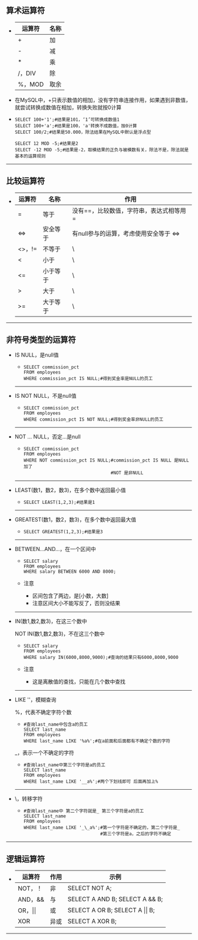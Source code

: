 ## 算术运算符



- | 运算符 | 名称 |
  | ------ | ---- |
  | +      | 加   |
  | -      | 减   |
  | *      | 乘   |
  | /，DIV | 除   |
  | %，MOD | 取余 |

- 在MySQL中，+只表示数值的相加，没有字符串连接作用，如果遇到非数值，就尝试转换成数值在相加，转换失败就按0计算

- ```mysql
  SELECT 100+'1';#结果是101，‘1’可转换成数值1
  SELECT 100+'a';#结果是100，'a'转换不成数值，按0计算
  SELECT 100/2;#结果是50.000，除法结果在MySQL中默认是浮点型
  
  SELECT 12 MOD -5;#结果是2
  SELECT -12 MOD -5;#结果是-2，取模结果的正负与被模数有关，除法不是，除法就是基本的运算规则
  ```

------

## 比较运算符



- | 运算符 | 名称     | 作用                                    |
  | ------ | -------- | --------------------------------------- |
  | =      | 等于     | 没有==，比较数值，字符串，表达式相等用= |
  | <=>    | 安全等于 | 有null参与的运算，考虑使用安全等于 <=>  |
  | <>，!= | 不等于   | \                                       |
  | <      | 小于     | \                                       |
  | <=     | 小于等于 | \                                       |
  | >      | 大于     | \                                       |
  | >=     | 大于等于 | \                                       |

------

## 非符号类型的运算符

- IS NULL，是null值

  - ```mysql
    SELECT commission_pct
    FROM employees
    WHERE commission_pct IS NULL;#得到奖金率是NULL的员工
    ```

  ------

  

- IS NOT NULL，不是null值

  - ```mysql
    SELECT commission_pct
    FROM employees
    WHERE commission_pct IS NOT NULL;#得到奖金率非NULL的员工
    ```

  ------

  

- NOT ... NULL，否定...是null

  - ```mysql
    SELECT commission_pct
    FROM employees
    WHERE NOT commission_pct IS NULL;#commission_pct IS NULL 是NULL 加了
                                     #NOT 是非NULL
    ```

  ------

  

- LEAST(数1，数2，数3)，在多个数中返回最小值

  - ```mysql
    SELECT LEAST(1,2,3);#结果是1
    ```

  ------

  

- GREATEST(数1，数2，数3)，在多个数中返回最大值

  - ```mysql
    SELECT GREATEST(1,2,3);#结果是3
    ```

  ------

  

- BETWEEN...AND...，在一个区间中

  - ```mysql
    SELECT salary 
    FROM employees
    WHERE salary BETWEEN 6000 AND 8000;
    ```

  - 注意

    - 区间包含了两边，是[小数，大数]
    - 注意区间大小不能写反了，否则没结果

  ------

  

- IN(数1,数2,数3)，在这三个数中

  NOT IN(数1,数2,数3)，不在这三个数中

  - ```mysql
    SELECT salary 
    FROM employees
    WHERE salary IN(6000,8000,9000);#查询的结果只有6000,8000,9000
    ```

  - 注意

    - 这是离散值的查找，只能在几个数中查找

  ------

  

- LIKE ''，模糊查询

  %，代表不确定字符个数

  - ```mysql
    #查询last_name中包含a的员工
    SELECT last_name
    FROM employees
    WHERE last_name LIKE '%a%';#在a前面和后面都有不确定个数的字符
    ```

  _，表示一个不确定的字符

  - ```mysql
    #查询last_name中第三个字符是a的员工
    SELECT last_name
    FROM employees
    WHERE last_name LIKE '__a%';#两个下划线即可 后面再加上%
    ```

  ------

  

- \，转移字符

  - ```mysql
    #查询last_name中 第二个字符就是_ 第三个字符是a的员工
    SELECT last_name
    FROM employees
    WHERE last_name LIKE '_\_a%';#第一个字符是不确定的，第二个字符是_
                                 #第三个字符是a，之后的字符不确定
    ```

    

------

## 逻辑运算符



- | 运算符   | 作用 | 示例                                 |
  | -------- | ---- | ------------------------------------ |
  | NOT，！  | 非   | SELECT NOT A;                        |
  | AND，&&  | 与   | SELECT A AND B;   SELECT A && B;     |
  | OR，\|\| | 或   | SELECT A OR B;      SELECT A \|\| B; |
  | XOR      | 异或 | SELECT A XOR B;                      |

------

